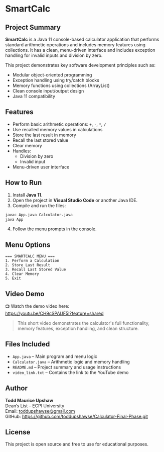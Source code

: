 # SmartCalc

## Project Summary

**SmartCalc** is a Java 11 console-based calculator application that performs standard arithmetic operations and includes memory features using collections. It has a clean, menu-driven interface and includes exception handling for invalid inputs and division by zero.

This project demonstrates key software development principles such as:

- Modular object-oriented programming
- Exception handling using try/catch blocks
- Memory functions using collections (ArrayList)
- Clean console input/output design
- Java 11 compatibility

## Features

- Perform basic arithmetic operations: `+`, `-`, `*`, `/`
- Use recalled memory values in calculations
- Store the last result in memory
- Recall the last stored value
- Clear memory
- Handles:
  - Division by zero
  - Invalid input
- Menu-driven user interface

## How to Run

1. Install **Java 11**.
2. Open the project in **Visual Studio Code** or another Java IDE.
3. Compile and run the files:

```bash
javac App.java Calculator.java
java App
```

4. Follow the menu prompts in the console.

## Menu Options

```
=== SMARTCALC MENU ===
1. Perform a Calculation
2. Store Last Result
3. Recall Last Stored Value
4. Clear Memory
5. Exit
```

## Video Demo

📺 Watch the demo video here:  
https://youtu.be/CH9cSPAUF5I?feature=shared

> This short video demonstrates the calculator's full functionality, memory features, exception handling, and clean structure.

## Files Included

- `App.java` – Main program and menu logic
- `Calculator.java` – Arithmetic logic and memory handling
- `README.md` – Project summary and usage instructions
- `video_link.txt` – Contains the link to the YouTube demo

## Author

**Todd Maurice Upshaw**  
Dean’s List – ECPI University  
Email: toddupshawse@gmail.com  
GitHub: https://github.com/toddupshawse/Calculator-Final-Phase.git

## License

This project is open source and free to use for educational purposes.

